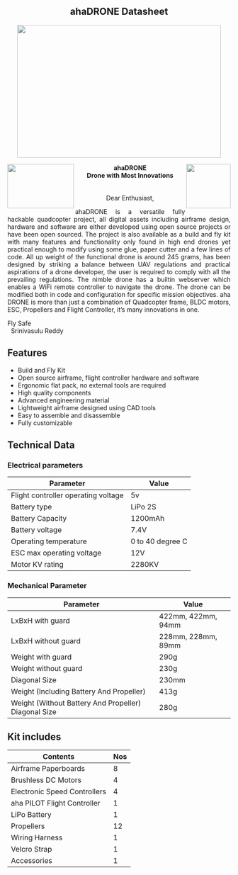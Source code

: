 <h2 align="center">ahaDRONE Datasheet
</h2>

    
<p align="center">
<img width="460" height="300" src="https://user-images.githubusercontent.com/35519782/56039056-0b9bba00-5d51-11e9-9da9-fda9a6792161.png">
</p>


  
<img align="left" width="150" height="100" src="https://user-images.githubusercontent.com/35519782/56040045-30912c80-5d53-11e9-9780-ce9a98f9f582.png">
  
  
<img align="right" width="100" height="100" src="https://user-images.githubusercontent.com/35519782/56040088-47378380-5d53-11e9-9b92-07b55ab06f5a.png">



<p align="center">
<b> ahaDRONE</b></br>
<b> Drone with Most Innovations</b> </br>
 
  </br>
  </br>
Dear Enthusiast, 

<p align="justify">ahaDRONE is a versatile fully hackable quadcopter project, all digital assets including airframe design, hardware and software are either developed using open source projects or have been open sourced.
The project is also available as a build and fly kit with many features and functionality only found in high end drones yet practical  enough to modify using some glue, paper cutter and a few lines of code.
All up weight of the functional drone is around 245 grams, has been designed by striking a balance between UAV regulations and practical aspirations of a drone developer, the user is required to comply with all the prevailing  regulations.
The nimble drone has a builtin webserver which enables a WiFi remote controller to navigate the drone. The drone can be modified both in code and configuration for specific mission objectives.
aha DRONE is more than just a combination of Quadcopter frame, BLDC motors, ESC, Propellers and Flight Controller, it’s many innovations in one.</p>

Fly Safe
</br>
&nbsp; Srinivasulu Reddy


## Features

* Build and Fly Kit
* Open source airframe, flight controller hardware and software
* Ergonomic flat pack, no external tools are required
* High quality components
* Advanced engineering material
* Lightweight airframe designed using CAD tools 
* Easy to assemble and disassemble
* Fully customizable


## Technical Data
 
### Electrical parameters


| Parameter      | Value          |
| ------------- | ------------- |
| Flight controller operating voltage | 5v |
| Battery type  | LiPo 2S| 
| Battery Capacity |1200mAh | 
| Battery voltage   | 7.4V  | 
| Operating temperature  | 0 to 40 degree C| 
|ESC max operating voltage |  12V | 
|Motor KV rating | 2280KV | 

### Mechanical Parameter

| Parameter      | Value          |
| ------------- | ------------- |
| LxBxH with guard      |422mm, 422mm, 94mm        |
| LxBxH without guard| 228mm, 228mm, 89mm | 
| Weight with guard|290g  | 
| Weight without guard   | 230g   | 
| Diagonal Size  |230mm| 
| Weight (Including Battery And Propeller)   | 413g  | 
| Weight (Without Battery And Propeller) Diagonal Size  |280g| 

 
## Kit includes
| Contents     | Nos      |
| ------------- | ------------- |
|Airframe Paperboards   |8 |
| Brushless DC Motors| 4 | 
| Electronic Speed Controllers|4  | 
| aha PILOT Flight Controller  |1   | 
| LiPo Battery |1| 
| Propellers | 12 | 
| Wiring Harness  |1| 
| Velcro Strap |1  | 
| Accessories  |1| 



